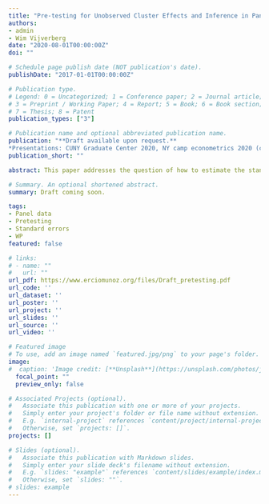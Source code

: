 ```yaml
---
title: "Pre-testing for Unobserved Cluster Effects and Inference in Panel Data Sets"
authors:
- admin
- Wim Vijverberg
date: "2020-08-01T00:00:00Z"
doi: ""

# Schedule page publish date (NOT publication's date).
publishDate: "2017-01-01T00:00:00Z"

# Publication type.
# Legend: 0 = Uncategorized; 1 = Conference paper; 2 = Journal article;
# 3 = Preprint / Working Paper; 4 = Report; 5 = Book; 6 = Book section;
# 7 = Thesis; 8 = Patent
publication_types: ["3"]

# Publication name and optional abbreviated publication name.
publication: "**Draft available upon request.**
*Presentations: CUNY Graduate Center 2020, NY camp econometrics 2020 (canceled), EEA 2020, WEAI 2020, Stata conference 2020, and SEA 2020*"
publication_short: ""

abstract: This paper addresses the question of how to estimate the standard errors in panel data when there are potentially unobserved cluster effects. We analyze the performance of statistical inference regarding the parameters of a panel data model when is first subjected to a pretest for the presence of individual and/or time unobserved cluster effects. Using Monte Carlo simulations we compare the performance of six proposed diagnostics that make use of statistical tests available in the literature such as Lagrange Multiplier, Likelihood ratio, and F tests. We find that these six pretest estimators are a viable alternative to estimate panel data models with unobserved cluster effects, in the sense that they achieve empirical sizes very close to the ones obtained using an estimator of the variance as if we knew the true data generating process.

# Summary. An optional shortened abstract.
summary: Draft coming soon.

tags:
- Panel data
- Pretesting
- Standard errors
- WP
featured: false

# links:
# - name: ""
#   url: ""
url_pdf: https://www.erciomunoz.org/files/Draft_pretesting.pdf
url_code: ''
url_dataset: ''
url_poster: ''
url_project: ''
url_slides: ''
url_source: ''
url_video: ''

# Featured image
# To use, add an image named `featured.jpg/png` to your page's folder. 
image:
#  caption: 'Image credit: [**Unsplash**](https://unsplash.com/photos/jdD8gXaTZsc)'
  focal_point: ""
  preview_only: false

# Associated Projects (optional).
#   Associate this publication with one or more of your projects.
#   Simply enter your project's folder or file name without extension.
#   E.g. `internal-project` references `content/project/internal-project/index.md`.
#   Otherwise, set `projects: []`.
projects: []

# Slides (optional).
#   Associate this publication with Markdown slides.
#   Simply enter your slide deck's filename without extension.
#   E.g. `slides: "example"` references `content/slides/example/index.md`.
#   Otherwise, set `slides: ""`.
# slides: example
---
```

